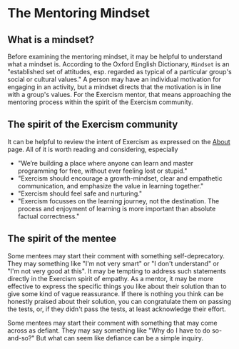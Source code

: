 # The Mentoring Mindset

## What is a mindset?

Before examining the mentoring mindset, it may be helpful to understand what a mindset is.
According to the Oxford English Dictionary, `Mindset` is an "established set of attitudes, esp. regarded as typical of a particular group's social or cultural values."
A person may have an individual motivation for engaging in an activity, but a mindset directs that the motivation is in line with a group's values.
For the Exercism mentor, that means approaching the mentoring process within the spirit of the Exercism community.

## The spirit of the Exercism community

It can be helpful to review the intent of Exercism as expressed on the [About][exercism-about] page.
All of it is worth reading and considering, especially

- "We’re building a place where anyone can learn and master programming for free, without ever feeling lost or stupid."
- "Exercism should encourage a growth-mindset, clear and empathetic communication, and emphasize the value in learning together."
- "Exercism should feel safe and nurturing."
- "Exercism focusses on the learning journey, not the destination. The process and enjoyment of learning is more important than absolute factual correctness."

## The spirit of the mentee

Some mentees may start their comment with something self-deprecatory.
They may something like "I'm not very smart" or "I don't understand" or "I'm not very good at this".
It may be tempting to address such statements directly in the Exercism spirit of empathy.
As a mentor, it may be more effective to express the specific things you like about their solution
than to give some kind of vague reassurance.
If there is nothing you think can be honestly praised about their solution, you can congratulate them on passing the tests,
or, if they didn't pass the tests, at least acknowledge their effort.

Some mentees may start their comment with something that may come across as defiant.
They may say something like "Why do I have to do so-and-so?"
But what can seem like defiance can be a simple inquiry.


[exercism-about]: https://exercism.org/about
